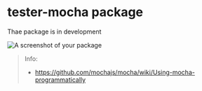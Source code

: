 # tester-mocha package

Thae package is in development

![A screenshot of your package](https://f.cloud.github.com/assets/69169/2290250/c35d867a-a017-11e3-86be-cd7c5bf3ff9b.gif)


> Info:
> - https://github.com/mochajs/mocha/wiki/Using-mocha-programmatically
